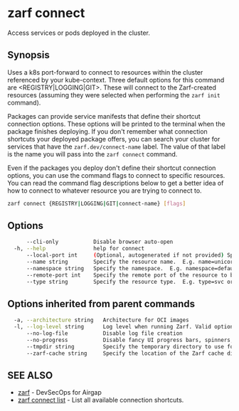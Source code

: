 # zarf connect

Access services or pods deployed in the cluster.

## Synopsis

Uses a k8s port-forward to connect to resources within the cluster referenced by your kube-context.
Three default options for this command are <REGISTRY|LOGGING|GIT>. These will connect to the Zarf-created resources (assuming they were selected when performing the `zarf init` command).

Packages can provide service manifests that define their shortcut connection options. These options will be printed to the terminal when the package finishes deploying.
 If you don't remember what connection shortcuts your deployed package offers, you can search your cluster for services that have the `zarf.dev/connect-name` label. The value of that label is the name you will pass into the `zarf connect` command.

Even if the packages you deploy don't define their shortcut connection options, you can use the command flags to connect to specific resources. You can read the command flag descriptions below to get a better idea of how to connect to whatever resource you are trying to connect to.

``` bash
zarf connect {REGISTRY|LOGGING|GIT|connect-name} [flags]
```

## Options

``` bash
      --cli-only           Disable browser auto-open
  -h, --help               help for connect
      --local-port int     (Optional, autogenerated if not provided) Specify the local port to bind to.  E.g. local-port=42000
      --name string        Specify the resource name.  E.g. name=unicorns or name=unicorn-pod-7448499f4d-b5bk6
      --namespace string   Specify the namespace.  E.g. namespace=default (default "zarf")
      --remote-port int    Specify the remote port of the resource to bind to.  E.g. remote-port=8080
      --type string        Specify the resource type.  E.g. type=svc or type=pod (default "svc")
```

## Options inherited from parent commands

``` bash
  -a, --architecture string   Architecture for OCI images
  -l, --log-level string      Log level when running Zarf. Valid options are: warn, info, debug, trace (default "info")
      --no-log-file           Disable log file creation
      --no-progress           Disable fancy UI progress bars, spinners, logos, etc
      --tmpdir string         Specify the temporary directory to use for intermediate files
      --zarf-cache string     Specify the location of the Zarf cache directory (default "~/.zarf-cache")
```

## SEE ALSO

* [zarf](zarf.md) - DevSecOps for Airgap
* [zarf connect list](zarf_connect_list.md) - List all available connection shortcuts.
